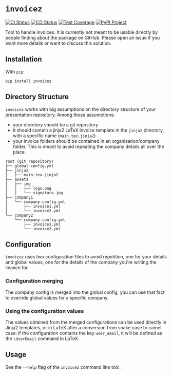 # `invoicez`

[![CI Status](https://img.shields.io/github/workflow/status/m09/invoicez/CI?label=CI&style=for-the-badge)](https://github.com/m09/invoicez/actions?query=workflow%3ACI)
[![CD Status](https://img.shields.io/github/workflow/status/m09/invoicez/CD?label=CD&style=for-the-badge)](https://github.com/m09/invoicez/actions?query=workflow%3ACD)
[![Test Coverage](https://img.shields.io/codecov/c/github/m09/invoicez?style=for-the-badge)](https://codecov.io/gh/m09/invoicez)
[![PyPI Project](https://img.shields.io/pypi/v/invoicez?style=for-the-badge)](https://pypi.org/project/invoicez/)

Tool to handle invoices. It is currently not meant to be usable directly by people finding about the package on GitHub. Please open an issue if you want more details or want to discuss this solution.

## Installation

With `pip`:

    pip install invoicez

## Directory Structure

`invoicez` works with big assumptions on the directory structure of your presentation repository. Among those assumptions:

- your directory should be a git repository
- it should contain a jinja2 LaTeX invoice template in the `jinja2` directory, with a specific name (`main.tex.jinja2`)
- your invoice folders should be contained in an organization/company folder. This is meant to avoid repeating the company details all over the place

```
root (git repository)
├── global-config.yml
├── jinja2
│   ├── main.tex.jinja2
├── assets
│   ├── img
│   │   ├── logo.png
│   │   └── signature.jpg
├── company1
│   └── company-config.yml
│       ├── invoice1.yml
│       └── invoice2.yml
└── company2
    └── company-config.yml
        ├── invoice1.yml
        └── invoice2.yml
```

## Configuration

`invoicez` uses two configuration files to avoid repetition, one for your details and global values, one for the details of the company you're writing the invoice for.

### Configuration merging

The company config is merged into the global config, you can use that fact to override global values for a specific company.

### Using the configuration values

The values obtained from the merged configurations can be used directly in Jinja2 templates, or in LaTeX after a conversion from snake case to camel case: if the configuration contains the key `user_email`, it will be defined as the `\UserEmail` command in LaTeX.

## Usage

See the `--help` flag of the `invoicez` command line tool.
